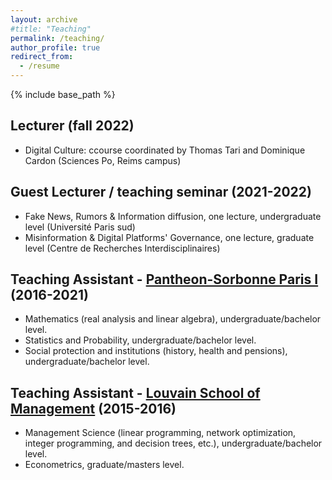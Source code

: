 ```yaml
---
layout: archive
#title: "Teaching"
permalink: /teaching/
author_profile: true
redirect_from:
  - /resume
---
```


{% include base_path %}

Lecturer (fall 2022)
---

* Digital Culture: ccourse coordinated by Thomas Tari and Dominique Cardon (Sciences Po, Reims campus) 

Guest Lecturer / teaching seminar (2021-2022)
---

* Fake News, Rumors & Information diffusion, one lecture, undergraduate level (Université Paris sud)
* Misinformation & Digital Platforms' Governance, one lecture, graduate level (Centre de Recherches Interdisciplinaires)


Teaching Assistant - [Pantheon-Sorbonne Paris I](http://www.pantheonsorbonne.fr/) (2016-2021)
---

* Mathematics (real analysis and linear algebra), undergraduate/bachelor level.
* Statistics and Probability, undergraduate/bachelor level.
* Social protection and institutions (history, health and pensions), undergraduate/bachelor level.

Teaching Assistant - [Louvain School of Management](https://uclouvain.be/fr/facultes/lsm) (2015-2016)
---

* Management Science (linear programming, network optimization, integer programming, and decision trees, etc.), undergraduate/bachelor level.
* Econometrics, graduate/masters level.

